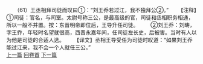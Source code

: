 　　（61）王丞相拜司徒而叹曰①：“刘王乔若过江，我不独拜公②。”
　　【注释】①司徒：官名，与司室。太尉号称三公，是最高级的官，司徒和丞相职务相通，所以一般不并置。按：东晋明帝即位后，王导升任司徒。
　　②刘王乔：刘畴，字王乔，年轻时名望就很高，西晋永嘉年间，任司徒左长史，后被害。当时有人以为他是司徒的合适人选。
　　【译文】丞相王导受任为司徒时叹道：“如果刘王乔能过江来，我不会一个人就任三公。”
<br>[上一篇](08_060) [回卷首](08_000) [下一篇](08_062)
